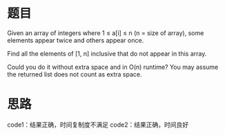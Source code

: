 题目
===
Given an array of integers where 1 ≤ a[i] ≤ n (n = size of array), some elements appear twice and others appear once.

Find all the elements of [1, n] inclusive that do not appear in this array.

Could you do it without extra space and in O(n) runtime? You may assume the returned list does not count as extra space.

思路
=====
code1：结果正确，时间复制度不满足
code2：结果正确，时间良好
